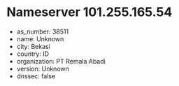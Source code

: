 # Nameserver 101.255.165.54

* as_number: 38511
* name: Unknown
* city: Bekasi
* country: ID
* organization: PT Remala Abadi
* version: Unknown
* dnssec: false

